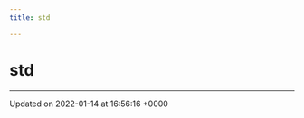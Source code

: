 ```yaml
---
title: std

---
```


# std








-------------------------------

Updated on 2022-01-14 at 16:56:16 +0000